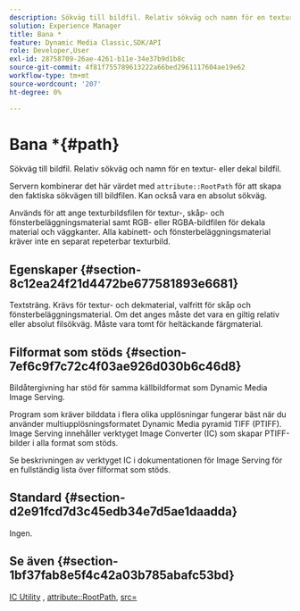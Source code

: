 ```yaml
---
description: Sökväg till bildfil. Relativ sökväg och namn för en textur- eller dekal bildfil.
solution: Experience Manager
title: Bana *
feature: Dynamic Media Classic,SDK/API
role: Developer,User
exl-id: 28758709-26ae-4261-b11e-34e37b9d1b8c
source-git-commit: 4f81f755789613222a66bed2961117604ae19e62
workflow-type: tm+mt
source-wordcount: '207'
ht-degree: 0%

---
```


# Bana *{#path}

Sökväg till bildfil. Relativ sökväg och namn för en textur- eller dekal bildfil.

Servern kombinerar det här värdet med `attribute::RootPath` för att skapa den faktiska sökvägen till bildfilen. Kan också vara en absolut sökväg.

Används för att ange texturbildsfilen för textur-, skåp- och fönsterbeläggningsmaterial samt RGB- eller RGBA-bildfilen för dekala material och väggkanter. Alla kabinett- och fönsterbeläggningsmaterial kräver inte en separat repeterbar texturbild.

## Egenskaper {#section-8c12ea24f21d4472be677581893e6681}

Textsträng. Krävs för textur- och dekmaterial, valfritt för skåp och fönsterbeläggningsmaterial. Om det anges måste det vara en giltig relativ eller absolut filsökväg. Måste vara tomt för heltäckande färgmaterial.

## Filformat som stöds {#section-7ef6c9f7c72c4f03ae926d030b6c46d8}

Bildåtergivning har stöd för samma källbildformat som Dynamic Media Image Serving.

Program som kräver bilddata i flera olika upplösningar fungerar bäst när du använder multiupplösningsformatet Dynamic Media pyramid TIFF (PTIFF). Image Serving innehåller verktyget Image Converter (IC) som skapar PTIFF-bilder i alla format som stöds.

Se beskrivningen av verktyget IC i dokumentationen för Image Serving för en fullständig lista över filformat som stöds.

## Standard {#section-d2e91fcd7d3c45edb34e7d5ae1daadda}

Ingen.

## Se även {#section-1bf37fab8e5f4c42a03b785abafc53bd}

[IC Utility](/help/aem-is-ir-api/is-api/is-utils/utilities/r-ic.md) , [attribute::RootPath](/help/aem-is-ir-api/ir-api/material-cat/image-rendering-api-ref/c-ir-material-catalog/c-ir-attributes-reference/r-ir-rootpath.md), [src=](/help/aem-is-ir-api/ir-api/http-protocol/image-rendering-api-ref/c-ir-http-protocol-ref/c-ir-http-protocol-command-reference/r-ir-src.md)

